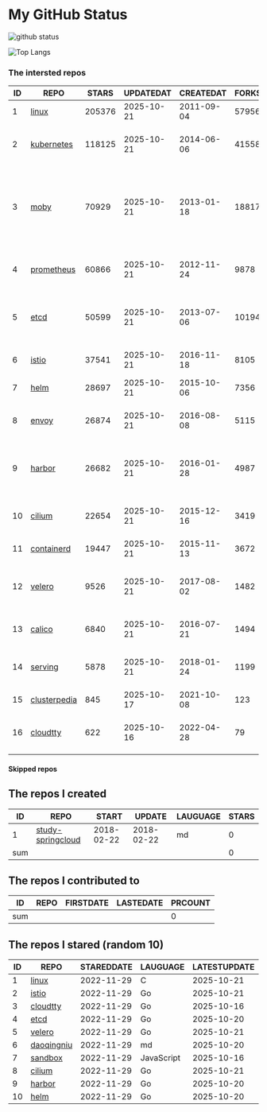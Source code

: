 # My GitHub Status

<img src="https://github-readme-stats-1.yihong0618.vercel.app/api?username=daoqingniu&show_icons=true&&&hide_title=true&count_private=true" alt="github status" />

![Top Langs](https://github-readme-stats-1.yihong0618.vercel.app/api/top-langs/?username=daoqingniu&layout=compact)

<!--START_SECTION:github_repos-->
### The intersted repos
| ID |                              REPO                               | STARS  | UPDATEDAT  | CREATEDAT  | FORKSCOUNT |                                                DESCRIPTIONS                                                |
|----|-----------------------------------------------------------------|--------|------------|------------|------------|------------------------------------------------------------------------------------------------------------|
|  1 | [linux](https://github.com/torvalds/linux)                      | 205376 | 2025-10-21 | 2011-09-04 |      57956 | Linux kernel source tree                                                                                   |
|  2 | [kubernetes](https://github.com/kubernetes/kubernetes)          | 118125 | 2025-10-21 | 2014-06-06 |      41558 | Production-Grade Container Scheduling and Management                                                       |
|  3 | [moby](https://github.com/moby/moby)                            |  70929 | 2025-10-21 | 2013-01-18 |      18817 | The Moby Project - a collaborative project for the container ecosystem to assemble container-based systems |
|  4 | [prometheus](https://github.com/prometheus/prometheus)          |  60866 | 2025-10-21 | 2012-11-24 |       9878 | The Prometheus monitoring system and time series database.                                                 |
|  5 | [etcd](https://github.com/etcd-io/etcd)                         |  50599 | 2025-10-21 | 2013-07-06 |      10194 | Distributed reliable key-value store for the most critical data of a distributed system                    |
|  6 | [istio](https://github.com/istio/istio)                         |  37541 | 2025-10-21 | 2016-11-18 |       8105 | Connect, secure, control, and observe services.                                                            |
|  7 | [helm](https://github.com/helm/helm)                            |  28697 | 2025-10-21 | 2015-10-06 |       7356 | The Kubernetes Package Manager                                                                             |
|  8 | [envoy](https://github.com/envoyproxy/envoy)                    |  26874 | 2025-10-21 | 2016-08-08 |       5115 | Cloud-native high-performance edge/middle/service proxy                                                    |
|  9 | [harbor](https://github.com/goharbor/harbor)                    |  26682 | 2025-10-21 | 2016-01-28 |       4987 | An open source trusted cloud native registry project that stores, signs, and scans content.                |
| 10 | [cilium](https://github.com/cilium/cilium)                      |  22654 | 2025-10-21 | 2015-12-16 |       3419 | eBPF-based Networking, Security, and Observability                                                         |
| 11 | [containerd](https://github.com/containerd/containerd)          |  19447 | 2025-10-21 | 2015-11-13 |       3672 | An open and reliable container runtime                                                                     |
| 12 | [velero](https://github.com/vmware-tanzu/velero)                |   9526 | 2025-10-21 | 2017-08-02 |       1482 | Backup and migrate Kubernetes applications and their persistent volumes                                    |
| 13 | [calico](https://github.com/projectcalico/calico)               |   6840 | 2025-10-21 | 2016-07-21 |       1494 | Cloud native networking and network security                                                               |
| 14 | [serving](https://github.com/knative/serving)                   |   5878 | 2025-10-21 | 2018-01-24 |       1199 | Kubernetes-based, scale-to-zero, request-driven compute                                                    |
| 15 | [clusterpedia](https://github.com/clusterpedia-io/clusterpedia) |    845 | 2025-10-17 | 2021-10-08 |        123 | The Encyclopedia of Kubernetes clusters                                                                    |
| 16 | [cloudtty](https://github.com/cloudtty/cloudtty)                |    622 | 2025-10-16 | 2022-04-28 |         79 | A Friendly Kubernetes CloudShell (Web Terminal) !                                                          |



#### Skipped repos
<!--END_SECTION:github_repos-->

<!--START_SECTION:my_github-->
## The repos I created
| ID  |                                 REPO                                 |   START    |   UPDATE   | LAUGUAGE | STARS |
|-----|----------------------------------------------------------------------|------------|------------|----------|-------|
|   1 | [study-springcloud](https://github.com/daoqingniu/study-springcloud) | 2018-02-22 | 2018-02-22 | md       |     0 |
| sum |                                                                      |            |            |          |     0 |

## The repos I contributed to
| ID  | REPO | FIRSTDATE | LASTEDATE | PRCOUNT |
|-----|------|-----------|-----------|---------|
| sum |      |           |           |       0 |

## The repos I stared (random 10)
| ID |                          REPO                          | STAREDDATE |  LAUGUAGE  | LATESTUPDATE |
|----|--------------------------------------------------------|------------|------------|--------------|
|  1 | [linux](https://github.com/torvalds/linux)             | 2022-11-29 | C          | 2025-10-21   |
|  2 | [istio](https://github.com/istio/istio)                | 2022-11-29 | Go         | 2025-10-21   |
|  3 | [cloudtty](https://github.com/cloudtty/cloudtty)       | 2022-11-29 | Go         | 2025-10-16   |
|  4 | [etcd](https://github.com/etcd-io/etcd)                | 2022-11-29 | Go         | 2025-10-20   |
|  5 | [velero](https://github.com/vmware-tanzu/velero)       | 2022-11-29 | Go         | 2025-10-21   |
|  6 | [daoqingniu](https://github.com/daoqingniu/daoqingniu) | 2022-11-29 | md         | 2025-10-20   |
|  7 | [sandbox](https://github.com/cncf/sandbox)             | 2022-11-29 | JavaScript | 2025-10-16   |
|  8 | [cilium](https://github.com/cilium/cilium)             | 2022-11-29 | Go         | 2025-10-21   |
|  9 | [harbor](https://github.com/goharbor/harbor)           | 2022-11-29 | Go         | 2025-10-20   |
| 10 | [helm](https://github.com/helm/helm)                   | 2022-11-29 | Go         | 2025-10-20   |

<!--END_SECTION:my_github-->
